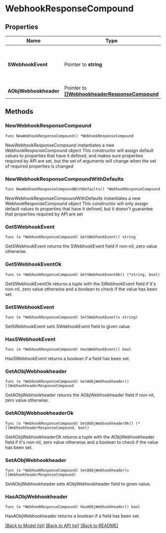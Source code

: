# WebhookResponseCompound

## Properties

Name | Type | Description | Notes
------------ | ------------- | ------------- | -------------
**SWebhookEvent** | Pointer to **string** | The concatenated string to describe the Webhook event | [optional] 
**AObjWebhookheader** | Pointer to [**[]WebhookheaderResponseCompound**](WebhookheaderResponseCompound.md) |  | [optional] 

## Methods

### NewWebhookResponseCompound

`func NewWebhookResponseCompound() *WebhookResponseCompound`

NewWebhookResponseCompound instantiates a new WebhookResponseCompound object
This constructor will assign default values to properties that have it defined,
and makes sure properties required by API are set, but the set of arguments
will change when the set of required properties is changed

### NewWebhookResponseCompoundWithDefaults

`func NewWebhookResponseCompoundWithDefaults() *WebhookResponseCompound`

NewWebhookResponseCompoundWithDefaults instantiates a new WebhookResponseCompound object
This constructor will only assign default values to properties that have it defined,
but it doesn't guarantee that properties required by API are set

### GetSWebhookEvent

`func (o *WebhookResponseCompound) GetSWebhookEvent() string`

GetSWebhookEvent returns the SWebhookEvent field if non-nil, zero value otherwise.

### GetSWebhookEventOk

`func (o *WebhookResponseCompound) GetSWebhookEventOk() (*string, bool)`

GetSWebhookEventOk returns a tuple with the SWebhookEvent field if it's non-nil, zero value otherwise
and a boolean to check if the value has been set.

### SetSWebhookEvent

`func (o *WebhookResponseCompound) SetSWebhookEvent(v string)`

SetSWebhookEvent sets SWebhookEvent field to given value.

### HasSWebhookEvent

`func (o *WebhookResponseCompound) HasSWebhookEvent() bool`

HasSWebhookEvent returns a boolean if a field has been set.

### GetAObjWebhookheader

`func (o *WebhookResponseCompound) GetAObjWebhookheader() []WebhookheaderResponseCompound`

GetAObjWebhookheader returns the AObjWebhookheader field if non-nil, zero value otherwise.

### GetAObjWebhookheaderOk

`func (o *WebhookResponseCompound) GetAObjWebhookheaderOk() (*[]WebhookheaderResponseCompound, bool)`

GetAObjWebhookheaderOk returns a tuple with the AObjWebhookheader field if it's non-nil, zero value otherwise
and a boolean to check if the value has been set.

### SetAObjWebhookheader

`func (o *WebhookResponseCompound) SetAObjWebhookheader(v []WebhookheaderResponseCompound)`

SetAObjWebhookheader sets AObjWebhookheader field to given value.

### HasAObjWebhookheader

`func (o *WebhookResponseCompound) HasAObjWebhookheader() bool`

HasAObjWebhookheader returns a boolean if a field has been set.


[[Back to Model list]](../README.md#documentation-for-models) [[Back to API list]](../README.md#documentation-for-api-endpoints) [[Back to README]](../README.md)


